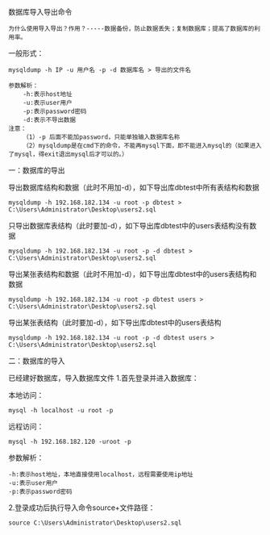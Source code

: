 数据库导入导出命令

    为什么使用导入导出？作用？-----数据备份，防止数据丢失；复制数据库；提高了数据库的利用率。

一般形式：

```
mysqldump -h IP -u 用户名 -p -d 数据库名 > 导出的文件名

参数解析：
    -h:表示host地址
    -u:表示user用户
    -p:表示password密码
    -d:表示不导出数据
注意：
	（1）-p 后面不能加password，只能单独输入数据库名称
	（2）mysqldump是在cmd下的命令，不能再mysql下面，即不能进入mysql的（如果进入了mysql，得exit退出mysql后才可以的。）
```

一：数据库的导出

导出数据库结构和数据（此时不用加-d），如下导出库dbtest中所有表结构和数据

```
mysqldump -h 192.168.182.134 -u root -p dbtest > C:\Users\Administrator\Desktop\users2.sql
```

只导出数据库表结构（此时要加-d），如下导出库dbtest中的users表结构没有数据

```
mysqldump -h 192.168.182.134 -u root -p -d dbtest > C:\Users\Administrator\Desktop\users2.sql
```

导出某张表结构和数据（此时不用加-d），如下导出库dbtest中的users表结构和数据

```
mysqldump -h 192.168.182.134 -u root -p dbtest users > C:\Users\Administrator\Desktop\users2.sql
```

导出某张表结构（此时要加-d），如下导出库dbtest中的users表结构

```
mysqldump -h 192.168.182.134 -u root -p -d dbtest users > C:\Users\Administrator\Desktop\users2.sql
```





二：数据库的导入

已经建好数据库，导入数据库文件
1.首先登录并进入数据库：

本地访问：

```
mysql -h localhost -u root -p
```

远程访问：

```
mysql -h 192.168.182.120 -uroot -p
```

参数解析：

```
-h:表示host地址，本地直接使用localhost，远程需要使用ip地址
-u:表示user用户
-p:表示password密码
```

2.登录成功后执行导入命令source+文件路径：

```
source C:\Users\Administrator\Desktop\users2.sql
```

